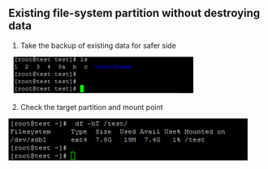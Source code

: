 ## Existing file-system partition without destroying data

1)	Take the backup of existing data for safer side

![1.png](1.png?raw=true "Title")

2)	Check the target partition and mount point 

![qq.png](2.png?raw=false "Title")

